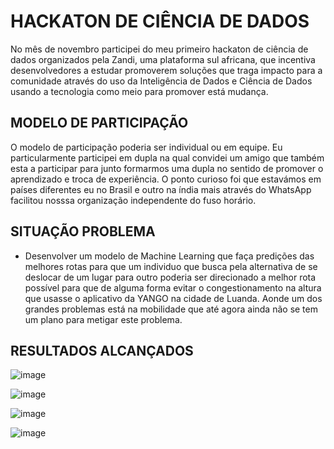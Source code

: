 # HACKATON DE CIÊNCIA DE DADOS
No mês de novembro participei do meu primeiro hackaton de ciência de dados organizados pela Zandi, uma plataforma sul africana, que incentiva desenvolvedores a estudar promoverem soluções que traga impacto para a comunidade através do uso da Inteligência de Dados e Ciência de Dados usando a tecnologia como meio para promover está mudança.

## MODELO DE PARTICIPAÇÃO
O  modelo de participação poderia ser individual ou em equipe. Eu particularmente participei em dupla na qual convidei um amigo que também esta a participar para  junto formarmos uma dupla no sentido de promover o aprendizado e troca de experiência. O ponto curioso foi  que estavámos em países diferentes eu no Brasil e outro na índia mais através do WhatsApp facilitou nosssa organização independente do fuso horário.


## SITUAÇÃO PROBLEMA
- Desenvolver  um modelo de Machine Learning que faça predições das melhores rotas para que um individuo que busca  pela alternativa de se deslocar de um lugar para outro poderia ser direcionado a melhor rota possível para que de alguma forma evitar o congestionamento  na altura que usasse o aplicativo da YANGO na cidade de Luanda. Aonde um dos grandes problemas está na mobilidade que até agora ainda não se tem um plano para metigar este problema.


## RESULTADOS ALCANÇADOS

![image](https://github.com/laurindodumba/Hackaton-Ciencia-de-Dados/assets/38964642/4a006838-adff-44a1-b78f-b352c4d1eae6)

![image](https://github.com/laurindodumba/Hackaton-Ciencia-de-Dados/assets/38964642/bc09494f-c2f4-4c34-8b19-1b6d5b66b049)

![image](https://github.com/laurindodumba/Hackaton-Ciencia-de-Dados/assets/38964642/2356c971-92a3-4dcd-8994-e30428c53b77)

![image](https://github.com/laurindodumba/Hackaton-Ciencia-de-Dados/assets/38964642/dc76acfe-09f8-4109-b58d-ddb2540638cc)







